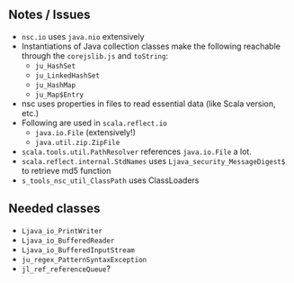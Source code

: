 ## Notes / Issues

- `nsc.io` uses `java.nio` extensively
- Instantiations of Java collection classes make the following
  reachable through the `corejslib.js` and `toString`:
  - `ju_HashSet`
  - `ju_LinkedHashSet`
  - `ju_HashMap`
  - `ju_Map$Entry`
- nsc uses properties in files to read essential data (like Scala
  version, etc.)
- Following are used in `scala.reflect.io`
  - `java.io.File` (extensively!)
  - `java.util.zip.ZipFile`
- `scala.tools.util.PathResolver` references `java.io.File` a lot.
- `scala.reflect.internal.StdNames` uses
  `Ljava_security_MessageDigest$` to retrieve md5 function
- `s_tools_nsc_util_ClassPath` uses ClassLoaders

## Needed classes

- `Ljava_io_PrintWriter`
- `Ljava_io_BufferedReader`
- `Ljava_io_BufferedInputStream`
- `ju_regex_PatternSyntaxException`
- `jl_ref_referenceQueue`?
